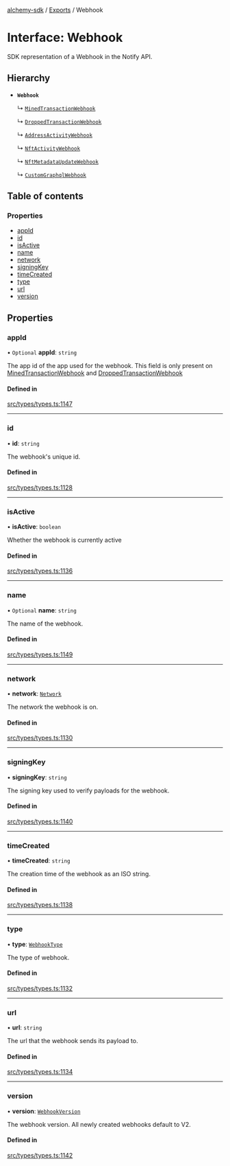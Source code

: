 [alchemy-sdk](../README.md) / [Exports](../modules.md) / Webhook

# Interface: Webhook

SDK representation of a Webhook in the Notify API.

## Hierarchy

- **`Webhook`**

  ↳ [`MinedTransactionWebhook`](MinedTransactionWebhook.md)

  ↳ [`DroppedTransactionWebhook`](DroppedTransactionWebhook.md)

  ↳ [`AddressActivityWebhook`](AddressActivityWebhook.md)

  ↳ [`NftActivityWebhook`](NftActivityWebhook.md)

  ↳ [`NftMetadataUpdateWebhook`](NftMetadataUpdateWebhook.md)

  ↳ [`CustomGraphqlWebhook`](CustomGraphqlWebhook.md)

## Table of contents

### Properties

- [appId](Webhook.md#appid)
- [id](Webhook.md#id)
- [isActive](Webhook.md#isactive)
- [name](Webhook.md#name)
- [network](Webhook.md#network)
- [signingKey](Webhook.md#signingkey)
- [timeCreated](Webhook.md#timecreated)
- [type](Webhook.md#type)
- [url](Webhook.md#url)
- [version](Webhook.md#version)

## Properties

### appId

• `Optional` **appId**: `string`

The app id of the app used for the webhook. This field is only present on
[MinedTransactionWebhook](MinedTransactionWebhook.md) and [DroppedTransactionWebhook](DroppedTransactionWebhook.md)

#### Defined in

[src/types/types.ts:1147](https://github.com/alchemyplatform/alchemy-sdk-js/blob/873c9882/src/types/types.ts#L1147)

___

### id

• **id**: `string`

The webhook's unique id.

#### Defined in

[src/types/types.ts:1128](https://github.com/alchemyplatform/alchemy-sdk-js/blob/873c9882/src/types/types.ts#L1128)

___

### isActive

• **isActive**: `boolean`

Whether the webhook is currently active

#### Defined in

[src/types/types.ts:1136](https://github.com/alchemyplatform/alchemy-sdk-js/blob/873c9882/src/types/types.ts#L1136)

___

### name

• `Optional` **name**: `string`

The name of the webhook.

#### Defined in

[src/types/types.ts:1149](https://github.com/alchemyplatform/alchemy-sdk-js/blob/873c9882/src/types/types.ts#L1149)

___

### network

• **network**: [`Network`](../enums/Network.md)

The network the webhook is on.

#### Defined in

[src/types/types.ts:1130](https://github.com/alchemyplatform/alchemy-sdk-js/blob/873c9882/src/types/types.ts#L1130)

___

### signingKey

• **signingKey**: `string`

The signing key used to verify payloads for the webhook.

#### Defined in

[src/types/types.ts:1140](https://github.com/alchemyplatform/alchemy-sdk-js/blob/873c9882/src/types/types.ts#L1140)

___

### timeCreated

• **timeCreated**: `string`

The creation time of the webhook as an ISO string.

#### Defined in

[src/types/types.ts:1138](https://github.com/alchemyplatform/alchemy-sdk-js/blob/873c9882/src/types/types.ts#L1138)

___

### type

• **type**: [`WebhookType`](../enums/WebhookType.md)

The type of webhook.

#### Defined in

[src/types/types.ts:1132](https://github.com/alchemyplatform/alchemy-sdk-js/blob/873c9882/src/types/types.ts#L1132)

___

### url

• **url**: `string`

The url that the webhook sends its payload to.

#### Defined in

[src/types/types.ts:1134](https://github.com/alchemyplatform/alchemy-sdk-js/blob/873c9882/src/types/types.ts#L1134)

___

### version

• **version**: [`WebhookVersion`](../enums/WebhookVersion.md)

The webhook version. All newly created webhooks default to V2.

#### Defined in

[src/types/types.ts:1142](https://github.com/alchemyplatform/alchemy-sdk-js/blob/873c9882/src/types/types.ts#L1142)
